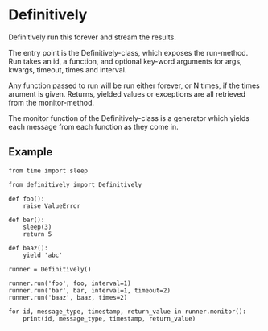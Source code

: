 # Definitively

Definitively run this forever and stream the results.

The entry point is the Definitively-class, which exposes the run-method. Run
takes an id, a function, and optional key-word arguments for args, kwargs,
timeout, times and interval.

Any function passed to run will be run either forever, or N times, if the times arument is given. Returns, yielded values or exceptions are all retrieved from the monitor-method.

The monitor function of the Definitively-class is a generator which yields each message from each function as they come in.

## Example

```python3
from time import sleep

from definitively import Definitively

def foo():
	raise ValueError

def bar():
	sleep(3)
	return 5

def baaz():
	yield 'abc'

runner = Definitively()

runner.run('foo', foo, interval=1)
runner.run('bar', bar, interval=1, timeout=2)
runner.run('baaz', baaz, times=2)

for id, message_type, timestamp, return_value in runner.monitor():
	print(id, message_type, timestamp, return_value)
```
